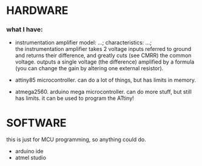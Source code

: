 # HARDWARE

### what I have:  
- instrumentation amplifier model: ...; characteristics: ...;  
the instrumentation amplifier takes 2 voltage inputs referred to ground and returns their difference, and greatly cuts (see CMRR) the common voltage. outputs a single voltage (the difference) amplified by a formula (you can change the gain by altering one external resistor).

- attiny85 microcontroller. can do a lot of things, but has limits in memory.

- atmega2560. arduino mega microcontroller. can do more stuff, but still has limits. it can be used to program the ATtiny!

# SOFTWARE

this is just for MCU programming, so anything could do.
- arduino ide 
- atmel studio
